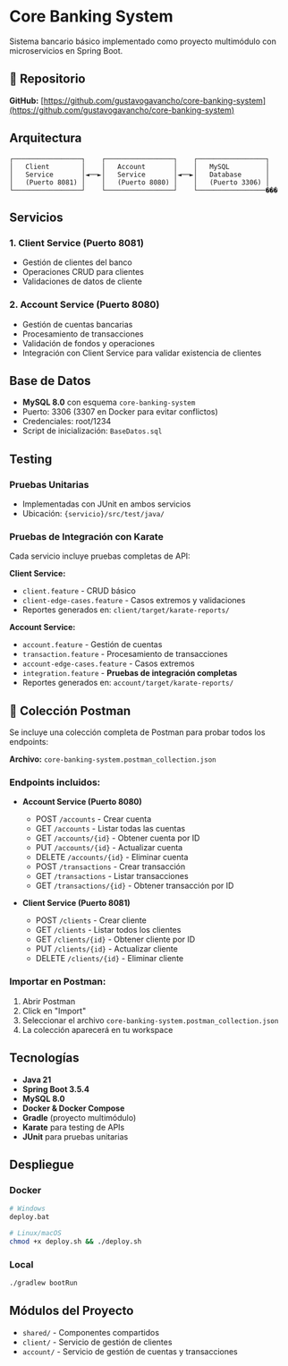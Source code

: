 # Core Banking System

Sistema bancario básico implementado como proyecto multimódulo con microservicios en Spring Boot.

## 🔗 Repositorio

**GitHub:** [https://github.com/gustavogavancho/core-banking-system](https://github.com/gustavogavancho/core-banking-system)

## Arquitectura

```
┌─────────────────┐    ┌─────────────────┐    ┌─────────────────┐
│   Client        │    │   Account       │    │   MySQL         │
│   Service       │◄──►│   Service       │◄──►│   Database      │
│   (Puerto 8081) │    │   (Puerto 8080) │    │   (Puerto 3306) │
└─────────────────┘    └─────────────────┘    └─────────────────���
```

## Servicios

### 1. Client Service (Puerto 8081)
- Gestión de clientes del banco
- Operaciones CRUD para clientes
- Validaciones de datos de cliente

### 2. Account Service (Puerto 8080)
- Gestión de cuentas bancarias
- Procesamiento de transacciones
- Validación de fondos y operaciones
- Integración con Client Service para validar existencia de clientes

## Base de Datos

- **MySQL 8.0** con esquema `core-banking-system`
- Puerto: 3306 (3307 en Docker para evitar conflictos)
- Credenciales: root/1234
- Script de inicialización: `BaseDatos.sql`

## Testing

### Pruebas Unitarias
- Implementadas con JUnit en ambos servicios
- Ubicación: `{servicio}/src/test/java/`

### Pruebas de Integración con Karate
Cada servicio incluye pruebas completas de API:

**Client Service:**
- `client.feature` - CRUD básico
- `client-edge-cases.feature` - Casos extremos y validaciones
- Reportes generados en: `client/target/karate-reports/`

**Account Service:**
- `account.feature` - Gestión de cuentas
- `transaction.feature` - Procesamiento de transacciones
- `account-edge-cases.feature` - Casos extremos
- `integration.feature` - **Pruebas de integración completas**
- Reportes generados en: `account/target/karate-reports/`

## 📮 Colección Postman

Se incluye una colección completa de Postman para probar todos los endpoints:

**Archivo:** `core-banking-system.postman_collection.json`

### Endpoints incluidos:
- **Account Service (Puerto 8080)**
  - POST `/accounts` - Crear cuenta
  - GET `/accounts` - Listar todas las cuentas
  - GET `/accounts/{id}` - Obtener cuenta por ID
  - PUT `/accounts/{id}` - Actualizar cuenta
  - DELETE `/accounts/{id}` - Eliminar cuenta
  - POST `/transactions` - Crear transacción
  - GET `/transactions` - Listar transacciones
  - GET `/transactions/{id}` - Obtener transacción por ID

- **Client Service (Puerto 8081)**
  - POST `/clients` - Crear cliente
  - GET `/clients` - Listar todos los clientes
  - GET `/clients/{id}` - Obtener cliente por ID
  - PUT `/clients/{id}` - Actualizar cliente
  - DELETE `/clients/{id}` - Eliminar cliente

### Importar en Postman:
1. Abrir Postman
2. Click en "Import"
3. Seleccionar el archivo `core-banking-system.postman_collection.json`
4. La colección aparecerá en tu workspace

## Tecnologías

- **Java 21**
- **Spring Boot 3.5.4**
- **MySQL 8.0**
- **Docker & Docker Compose**
- **Gradle** (proyecto multimódulo)
- **Karate** para testing de APIs
- **JUnit** para pruebas unitarias

## Despliegue

### Docker
```bash
# Windows
deploy.bat

# Linux/macOS
chmod +x deploy.sh && ./deploy.sh
```

### Local
```bash
./gradlew bootRun
```

## Módulos del Proyecto

- `shared/` - Componentes compartidos
- `client/` - Servicio de gestión de clientes
- `account/` - Servicio de gestión de cuentas y transacciones
